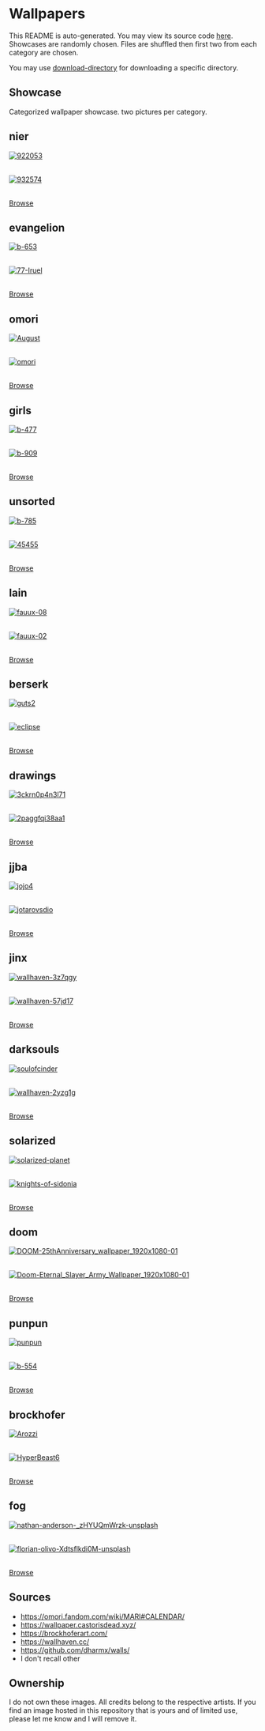 # Wallpapers

This README is auto-generated. You may view its source code [here](docgen.py).
Showcases are randomly chosen. Files are shuffled then first two
from each category are chosen.

You may use [download-directory](https://download-directory.github.io) for downloading a specific directory.

## Showcase

Categorized wallpaper showcase. two pictures per category.

## nier

<a href="../nier/922053.jpg"><img alt="922053" src="../nier/922053.jpg"></a><br/><br/>

<a href="../nier/932574.jpg"><img alt="932574" src="../nier/932574.jpg"></a><br/><br/>

[Browse](../nier/README.md)

## evangelion

<a href="../evangelion/b-653.jpg"><img alt="b-653" src="../evangelion/b-653.jpg"></a><br/><br/>

<a href="../evangelion/77-Iruel.jpg"><img alt="77-Iruel" src="../evangelion/77-Iruel.jpg"></a><br/><br/>

[Browse](../evangelion/README.md)

## omori

<a href="../omori/August.png"><img alt="August" src="../omori/August.png"></a><br/><br/>

<a href="../omori/omori.jpg"><img alt="omori" src="../omori/omori.jpg"></a><br/><br/>

[Browse](../omori/README.md)

## girls

<a href="../girls/b-477.jpg"><img alt="b-477" src="../girls/b-477.jpg"></a><br/><br/>

<a href="../girls/b-909.jpg"><img alt="b-909" src="../girls/b-909.jpg"></a><br/><br/>

[Browse](../girls/README.md)

## unsorted

<a href="../unsorted/b-785.jpg"><img alt="b-785" src="../unsorted/b-785.jpg"></a><br/><br/>

<a href="../unsorted/45455.jpg"><img alt="45455" src="../unsorted/45455.jpg"></a><br/><br/>

[Browse](../unsorted/README.md)

## lain

<a href="../lain/fauux-08.png"><img alt="fauux-08" src="../lain/fauux-08.png"></a><br/><br/>

<a href="../lain/fauux-02.png"><img alt="fauux-02" src="../lain/fauux-02.png"></a><br/><br/>

[Browse](../lain/README.md)

## berserk

<a href="../berserk/guts2.png"><img alt="guts2" src="../berserk/guts2.png"></a><br/><br/>

<a href="../berserk/eclipse.jpg"><img alt="eclipse" src="../berserk/eclipse.jpg"></a><br/><br/>

[Browse](../berserk/README.md)

## drawings

<a href="../drawings/3ckrn0p4n3l71.png"><img alt="3ckrn0p4n3l71" src="../drawings/3ckrn0p4n3l71.png"></a><br/><br/>

<a href="../drawings/2paggfqi38aa1.webp"><img alt="2paggfqi38aa1" src="../drawings/2paggfqi38aa1.webp"></a><br/><br/>

[Browse](../drawings/README.md)

## jjba

<a href="../jjba/jojo4.jpg"><img alt="jojo4" src="../jjba/jojo4.jpg"></a><br/><br/>

<a href="../jjba/jotarovsdio.jpg"><img alt="jotarovsdio" src="../jjba/jotarovsdio.jpg"></a><br/><br/>

[Browse](../jjba/README.md)

## jinx

<a href="../jinx/wallhaven-3z7qgy.jpg"><img alt="wallhaven-3z7qgy" src="../jinx/wallhaven-3z7qgy.jpg"></a><br/><br/>

<a href="../jinx/wallhaven-57jd17.png"><img alt="wallhaven-57jd17" src="../jinx/wallhaven-57jd17.png"></a><br/><br/>

[Browse](../jinx/README.md)

## darksouls

<a href="../darksouls/soulofcinder.jpg"><img alt="soulofcinder" src="../darksouls/soulofcinder.jpg"></a><br/><br/>

<a href="../darksouls/wallhaven-2yzg1g.png"><img alt="wallhaven-2yzg1g" src="../darksouls/wallhaven-2yzg1g.png"></a><br/><br/>

[Browse](../darksouls/README.md)

## solarized

<a href="../solarized/solarized-planet.jpg"><img alt="solarized-planet" src="../solarized/solarized-planet.jpg"></a><br/><br/>

<a href="../solarized/knights-of-sidonia.png"><img alt="knights-of-sidonia" src="../solarized/knights-of-sidonia.png"></a><br/><br/>

[Browse](../solarized/README.md)

## doom

<a href="../doom/DOOM-25thAnniversary_wallpaper_1920x1080-01.jpg"><img alt="DOOM-25thAnniversary_wallpaper_1920x1080-01" src="../doom/DOOM-25thAnniversary_wallpaper_1920x1080-01.jpg"></a><br/><br/>

<a href="../doom/Doom-Eternal_Slayer_Army_Wallpaper_1920x1080-01.jpg"><img alt="Doom-Eternal_Slayer_Army_Wallpaper_1920x1080-01" src="../doom/Doom-Eternal_Slayer_Army_Wallpaper_1920x1080-01.jpg"></a><br/><br/>

[Browse](../doom/README.md)

## punpun

<a href="../punpun/punpun.jpg"><img alt="punpun" src="../punpun/punpun.jpg"></a><br/><br/>

<a href="../punpun/b-554.jpg"><img alt="b-554" src="../punpun/b-554.jpg"></a><br/><br/>

[Browse](../punpun/README.md)

## brockhofer

<a href="../brockhofer/Arozzi.jpg"><img alt="Arozzi" src="../brockhofer/Arozzi.jpg"></a><br/><br/>

<a href="../brockhofer/HyperBeast6.jpg"><img alt="HyperBeast6" src="../brockhofer/HyperBeast6.jpg"></a><br/><br/>

[Browse](../brockhofer/README.md)

## fog

<a href="../fog/nathan-anderson-_zHYUQmWrzk-unsplash.jpg"><img alt="nathan-anderson-_zHYUQmWrzk-unsplash" src="../fog/nathan-anderson-_zHYUQmWrzk-unsplash.jpg"></a><br/><br/>

<a href="../fog/florian-olivo-Xdtsflkdi0M-unsplash.jpg"><img alt="florian-olivo-Xdtsflkdi0M-unsplash" src="../fog/florian-olivo-Xdtsflkdi0M-unsplash.jpg"></a><br/><br/>

[Browse](../fog/README.md)

## Sources

- <https://omori.fandom.com/wiki/MARI#CALENDAR/>
- <https://wallpaper.castorisdead.xyz/>
- <https://brockhoferart.com/>
- <https://wallhaven.cc/>
- <https://github.com/dharmx/walls/>
- I don't recall other

## Ownership

I do not own these images. All credits belong to the respective artists.
If you find an image hosted in this repository that is yours and of limited
use, please let me know and I will remove it.
